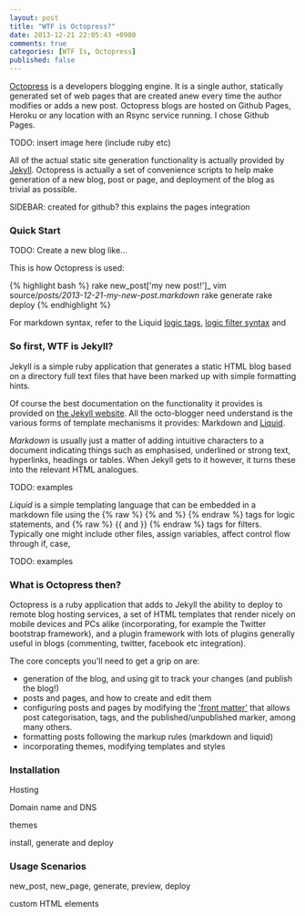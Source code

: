 ```yaml
---
layout: post
title: "WTF is Octopress?"
date: 2013-12-21 22:05:43 +0900
comments: true
categories: [WTF Is, Octopress]
published: false
---
```


[Octopress](http://octopress.org) is a developers blogging engine. It is a single author, statically generated set of web pages that are created anew every time the author modifies or adds a new post. Octopress blogs are hosted on Github Pages, Heroku or any location with an Rsync service running. I chose Github Pages.

TODO: insert image here (include ruby etc)

All of the actual static site generation functionality is actually provided by [Jekyll](http://jekyllrb.com/). Octopress is actually a set of convenience scripts to help make generation of a new blog, post or page, and deployment of the blog as trivial as possible. 

SIDEBAR: created for github? this explains the pages integration

### Quick Start

TODO: Create a new blog like...

This is how Octopress is used:

{% highlight bash %}
rake new_post['my new post!']_
vim source/_posts/2013-12-21-my-new-post.markdown_
rake generate
rake deploy
{% endhighlight %}

For markdown syntax, refer to the Liquid [logic tags](http://docs.shopify.com/themes/liquid-basics/logic), [logic filter syntax](http://docs.shopify.com/themes/liquid-basics/output) and 

### So first, WTF is Jekyll?

Jekyll is a simple ruby application that generates a static HTML blog based on a directory full text files that have been marked up with simple formatting hints.

Of course the best documentation on the functionality it provides is provided on [the Jekyll website](http://jekyllrb.com/docs/home/). All the octo-blogger need understand is the various forms of template mechanisms it provides: Markdown and [Liquid](http://wiki.shopify.com/Liquid).

*Markdown* is usually just a matter of adding intuitive characters to a document indicating things such as emphasised, underlined or strong text, hyperlinks, headings or tables. When Jekyll gets to it however, it turns these into the relevant HTML analogues. 

TODO: examples

*Liquid* is a simple templating language that can be embedded in a markdown file using the {% raw %} {% and %} {% endraw %} tags for logic statements, and {% raw %} {{ and }} {% endraw %} tags for filters. Typically one might include other files, assign variables, affect control flow through if, case, 

TODO: examples

### What is Octopress then?

Octopress is a ruby application that adds to Jekyll the ability to deploy to remote blog hosting services, a set of HTML templates that render nicely on mobile devices and PCs alike (incorporating, for example the Twitter bootstrap framework), and a plugin framework with lots of plugins generally useful in blogs (commenting, twitter, facebook etc integration).

The core concepts you'll need to get a grip on are:
 - generation of the blog, and using git to track your changes (and publish the blog!)
 - posts and pages, and how to create and edit them
 - configuring posts and pages by modifying the ['front matter'](http://jekyllrb.com/docs/frontmatter/) that allows post categorisation, tags, and the published/unpublished marker, among many others. 
 - formatting posts following the markup rules (markdown and liquid)
 - incorporating themes, modifying templates and styles

### Installation

Hosting

Domain name and DNS

themes

install, generate and deploy

### Usage Scenarios

new_post, new_page, generate, preview, deploy

custom HTML elements
